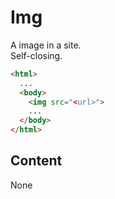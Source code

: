 # Img
A image in a site.\
Self-closing.

```html
<html>
  ...
  <body>
    <img src="<url>">
    ...
  </body>
</html>
```

## Content
None